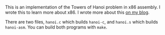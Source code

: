 This is an implementation of the Towers of Hanoi problem in x86 assembly. I
wrote this to learn more about x86. I wrote more about
this [on my blog](https://eklitzke.org/towers-of-hanoi-in-x86-assembly).

There are two files, `hanoi.c` which builds `hanoi-c`, and `hanoi.s` which
builds `hanoi-asm`. You can build both programs with `make`.
